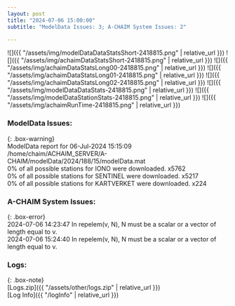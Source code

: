 ```yaml
---
layout: post
title: "2024-07-06 15:00:00"
subtitle: "ModelData Issues: 3; A-CHAIM System Issues: 2"

---
```


![]({{ "/assets/img/modelDataDataStatsShort-2418815.png" | relative_url }})
![]({{ "/assets/img/achaimDataStatsShort-2418815.png" | relative_url }})
![]({{ "/assets/img/achaimDataStatsLong00-2418815.png" | relative_url }})
![]({{ "/assets/img/achaimDataStatsLong01-2418815.png" | relative_url }})
![]({{ "/assets/img/achaimDataStatsLong02-2418815.png" | relative_url }})
![]({{ "/assets/img/modelDataDataStats-2418815.png" | relative_url }})
![]({{ "/assets/img/modelDataStationStats-2418815.png" | relative_url }})
![]({{ "/assets/img/achaimRunTime-2418815.png" | relative_url }})


### ModelData Issues:  
  
{: .box-warning}  
 ModelData report for 06-Jul-2024 15:15:09   
 /home/chaim/ACHAIM_SERVER/A-CHAIM/modelData/2024/188/15/modelData.mat   
 0% of all possible stations for IONO were downloaded. x5762   
 0% of all possible stations for SENTINEL were downloaded. x5217   
 0% of all possible stations for KARTVERKET were downloaded. x224   
  
### A-CHAIM System Issues:  
  
{: .box-error}  
2024-07-06 14:23:47 In repelem(v, N), N must be a scalar or a vector of length equal to v.  
2024-07-06 15:24:40 In repelem(v, N), N must be a scalar or a vector of length equal to v.  

### Logs:  
  
{: .box-note}  
[Logs.zip]({{ "/assets/other/logs.zip" | relative_url }})  
[Log Info]({{ "/logInfo" | relative_url }})  
